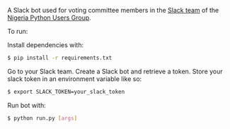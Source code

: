 
A Slack bot used for voting committee members in the [Slack team](https://pythonnigeria.slack.com) of the [Nigeria Python Users Group](https://wiki.python.org/moin/LocalUserGroups#Nigeria).

To run:

Install dependencies with:

```bash
$ pip install -r requirements.txt
```

Go to your Slack team.
Create a Slack bot and retrieve a token.
Store your slack token in an environment variable like so:

```bash
$ export SLACK_TOKEN=your_slack_token
```

Run bot with:

```bash
$ python run.py [args]
```
